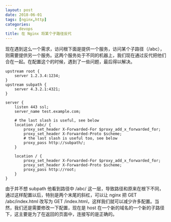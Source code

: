 ```yaml
---
layout: post
date: 2018-06-01
tags: [nginx,http]
categories:
    - devops
title: 在 Nginx 将某个子路径反代
---
```


现在遇到这么一个需求，访问根下面是提供一个服务，访问某个子路径（/abc），则需要提供另一个服务。这两个服务处于不同的机器上，我们现在通过反代把他们合在一起。在配置这个的时候，遇到了一些问题，最后得以解决。

```
upstream root {
    server 1.2.3.4:1234;
}
upstream subpath {
    server 4.3.2.1:4321;
}

server {
    listen 443 ssl;
    server_name test.example.com;

    # the last slash is useful, see below
    location /abc/ {
        proxy_set_header X-Forwarded-For $proxy_add_x_forwarded_for;
        proxy_set_header X-Forwarded-Proto $scheme;
        # the last slash is useful too, see below
        proxy_pass http://subpath/;
    }

    location / {
        proxy_set_header X-Forwarded-For $proxy_add_x_forwarded_for;
        proxy_set_header X-Forwarded-Proto $scheme;
        proxy_pass http://root;
    }
}
```

由于并不想 subpath 他看到路径中 /abc/ 这一层，导致路径和原来在根下不同，通过这样配置以后，特别是两个末尾的斜杠，可以让 nginx 把 GET /abc/index.html 改写为 GET /index.html，这样我们就可以减少许多配置。当然，我们还是需要修改一下配置，现在是 host 在一个新的域名的一个新的子路径下，这主要是为了在返回的页面中，连接写的是正确的。
